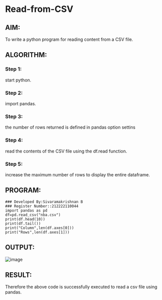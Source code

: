 # Read-from-CSV

## AIM:
To write a python program for reading content from a CSV file.
## ALGORITHM:
### Step 1:
start python.
### Step 2:
import pandas.
### Step 3:
the number of rows returned is defined in pandas option settins
### Step 4:
read the contents of the CSV file using the df.read function.
### Step 5:
increase the maximum number of rows to display the entire dataframe.
## PROGRAM:
```
### Developed By:Sivaramakrishnan B
### Register Number::212222110044
import pandas as pd
df=pd.read_csv("nba.csv")
print(df.head(10))
print(df.tail())
print("Column",len(df.axes[0]))
print("Rows",len(df.axes[1]))
```

## OUTPUT:
![image](https://github.com/SivaramakrishnanBaskar/Read-from-CSV/assets/119476322/9b051e29-ff8f-468d-8397-eedd93504e38)

## RESULT:
Therefore the above code is successfully executed to read a csv file using pandas.
